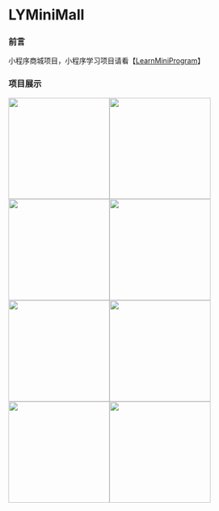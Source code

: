# LYMiniMall

### 前言
小程序商城项目，小程序学习项目请看【[LearnMiniProgram](https://github.com/DeveloperLY/LearnMiniProgram.git)】


### 项目展示
<img src="https://wx4.sinaimg.cn/mw690/d16d7601gy1g55mapu3o6j20ku112npd.jpg"  width="200px"/><img src="https://wx4.sinaimg.cn/mw690/d16d7601gy1g55mb2w3wxj20ku112u0y.jpg" width="200px"/><img src="https://wx2.sinaimg.cn/mw690/d16d7601gy1g55mb89hgij20ku1124qp.jpg" width="200px"/><img src="https://wx3.sinaimg.cn/mw690/d16d7601gy1g55mbc5kofj20ku112axn.jpg" width="200px"/><img src="https://wx4.sinaimg.cn/mw690/d16d7601gy1g55mbd1ri5j20ku1120x1.jpg" width="200px"/><img src="https://wx2.sinaimg.cn/mw690/d16d7601gy1g55mai2a5sj20ku112npe.jpg" width="200px"/><img src="https://wx1.sinaimg.cn/mw690/d16d7601gy1g55mbdzjfmj20ku112af5.jpg" width="200px"/><img src="https://wx1.sinaimg.cn/mw690/d16d7601gy1g55mbllsmrj20ku112npd.jpg" width="200px"/>

